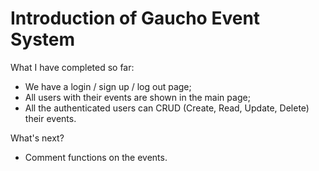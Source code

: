 # Introduction of Gaucho Event System

What I have completed so far:
* We have a login / sign up / log out page;
* All users with their events are shown in the main page;
* All the authenticated users can CRUD (Create, Read, Update, Delete) their events.

What's next?
* Comment functions on the events.